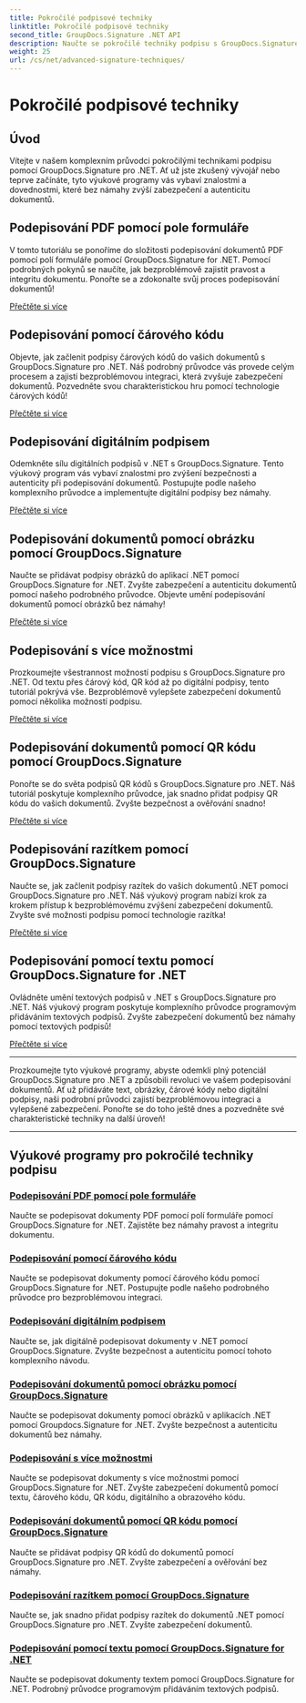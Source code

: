 ```yaml
---
title: Pokročilé podpisové techniky
linktitle: Pokročilé podpisové techniky
second_title: GroupDocs.Signature .NET API
description: Naučte se pokročilé techniky podpisu s GroupDocs.Signature pro .NET tutoriály. Podepisujte PDF, obrázky a dokumenty bez problémů pomocí čárových kódů, digitálních a dalších.
weight: 25
url: /cs/net/advanced-signature-techniques/
---
```


# Pokročilé podpisové techniky

## Úvod

Vítejte v našem komplexním průvodci pokročilými technikami podpisu pomocí GroupDocs.Signature pro .NET. Ať už jste zkušený vývojář nebo teprve začínáte, tyto výukové programy vás vybaví znalostmi a dovednostmi, které bez námahy zvýší zabezpečení a autenticitu dokumentů.

## Podepisování PDF pomocí pole formuláře

V tomto tutoriálu se ponoříme do složitosti podepisování dokumentů PDF pomocí polí formuláře pomocí GroupDocs.Signature for .NET. Pomocí podrobných pokynů se naučíte, jak bezproblémově zajistit pravost a integritu dokumentu. Ponořte se a zdokonalte svůj proces podepisování dokumentů!

[Přečtěte si více](./sign-pdf-form-field/)

## Podepisování pomocí čárového kódu

Objevte, jak začlenit podpisy čárových kódů do vašich dokumentů s GroupDocs.Signature pro .NET. Náš podrobný průvodce vás provede celým procesem a zajistí bezproblémovou integraci, která zvyšuje zabezpečení dokumentů. Pozvedněte svou charakteristickou hru pomocí technologie čárových kódů!

[Přečtěte si více](./sign-with-barcode/)

## Podepisování digitálním podpisem

Odemkněte sílu digitálních podpisů v .NET s GroupDocs.Signature. Tento výukový program vás vybaví znalostmi pro zvýšení bezpečnosti a autenticity při podepisování dokumentů. Postupujte podle našeho komplexního průvodce a implementujte digitální podpisy bez námahy.

[Přečtěte si více](./sign-with-digital/)

## Podepisování dokumentů pomocí obrázku pomocí GroupDocs.Signature

Naučte se přidávat podpisy obrázků do aplikací .NET pomocí GroupDocs.Signature for .NET. Zvyšte zabezpečení a autenticitu dokumentů pomocí našeho podrobného průvodce. Objevte umění podepisování dokumentů pomocí obrázků bez námahy!

[Přečtěte si více](./sign-with-image/)

## Podepisování s více možnostmi

Prozkoumejte všestrannost možností podpisu s GroupDocs.Signature pro .NET. Od textu přes čárový kód, QR kód až po digitální podpisy, tento tutoriál pokrývá vše. Bezproblémově vylepšete zabezpečení dokumentů pomocí několika možností podpisu.

[Přečtěte si více](./sign-with-multiple-options/)

## Podepisování dokumentů pomocí QR kódu pomocí GroupDocs.Signature

Ponořte se do světa podpisů QR kódů s GroupDocs.Signature pro .NET. Náš tutoriál poskytuje komplexního průvodce, jak snadno přidat podpisy QR kódu do vašich dokumentů. Zvyšte bezpečnost a ověřování snadno!

[Přečtěte si více](./sign-with-qr-code/)

## Podepisování razítkem pomocí GroupDocs.Signature

Naučte se, jak začlenit podpisy razítek do vašich dokumentů .NET pomocí GroupDocs.Signature pro .NET. Náš výukový program nabízí krok za krokem přístup k bezproblémovému zvýšení zabezpečení dokumentů. Zvyšte své možnosti podpisu pomocí technologie razítka!

[Přečtěte si více](./sign-with-stamp/)

## Podepisování pomocí textu pomocí GroupDocs.Signature for .NET

Ovládněte umění textových podpisů v .NET s GroupDocs.Signature pro .NET. Náš výukový program poskytuje komplexního průvodce programovým přidáváním textových podpisů. Zvyšte zabezpečení dokumentů bez námahy pomocí textových podpisů!

[Přečtěte si více](./sign-with-text/)

---

Prozkoumejte tyto výukové programy, abyste odemkli plný potenciál GroupDocs.Signature pro .NET a způsobili revoluci ve vašem podepisování dokumentů. Ať už přidáváte text, obrázky, čárové kódy nebo digitální podpisy, naši podrobní průvodci zajistí bezproblémovou integraci a vylepšené zabezpečení. Ponořte se do toho ještě dnes a pozvedněte své charakteristické techniky na další úroveň!

---

## Výukové programy pro pokročilé techniky podpisu
### [Podepisování PDF pomocí pole formuláře](./sign-pdf-form-field/)
Naučte se podepisovat dokumenty PDF pomocí polí formuláře pomocí GroupDocs.Signature for .NET. Zajistěte bez námahy pravost a integritu dokumentu.
### [Podepisování pomocí čárového kódu](./sign-with-barcode/)
Naučte se podepisovat dokumenty pomocí čárového kódu pomocí GroupDocs.Signature for .NET. Postupujte podle našeho podrobného průvodce pro bezproblémovou integraci.
### [Podepisování digitálním podpisem](./sign-with-digital/)
Naučte se, jak digitálně podepisovat dokumenty v .NET pomocí GroupDocs.Signature. Zvyšte bezpečnost a autenticitu pomocí tohoto komplexního návodu.
### [Podepisování dokumentů pomocí obrázku pomocí GroupDocs.Signature](./sign-with-image/)
Naučte se podepisovat dokumenty pomocí obrázků v aplikacích .NET pomocí Groupdocs.Signature for .NET. Zvyšte bezpečnost a autenticitu dokumentů bez námahy.
### [Podepisování s více možnostmi](./sign-with-multiple-options/)
Naučte se podepisovat dokumenty s více možnostmi pomocí GroupDocs.Signature for .NET. Zvyšte zabezpečení dokumentů pomocí textu, čárového kódu, QR kódu, digitálního a obrazového kódu.
### [Podepisování dokumentů pomocí QR kódu pomocí GroupDocs.Signature](./sign-with-qr-code/)
Naučte se přidávat podpisy QR kódů do dokumentů pomocí GroupDocs.Signature pro .NET. Zvyšte zabezpečení a ověřování bez námahy.
### [Podepisování razítkem pomocí GroupDocs.Signature](./sign-with-stamp/)
Naučte se, jak snadno přidat podpisy razítek do dokumentů .NET pomocí GroupDocs.Signature pro .NET. Zvyšte zabezpečení dokumentů.
### [Podepisování pomocí textu pomocí GroupDocs.Signature for .NET](./sign-with-text/)
Naučte se podepisovat dokumenty textem pomocí GroupDocs.Signature for .NET. Podrobný průvodce programovým přidáváním textových podpisů.